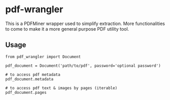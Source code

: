# pdf-wrangler

This is a PDFMiner wrapper used to simplify extraction. More functionalities to come to make it a more general purpose PDF utility tool.

## Usage

```
from pdf_wrangler import Document

pdf_document = Document('path/to/pdf', password='optional password')

# to access pdf metadata
pdf_document.metadata

# to access pdf text & images by pages (iterable)
pdf_document.pages
```